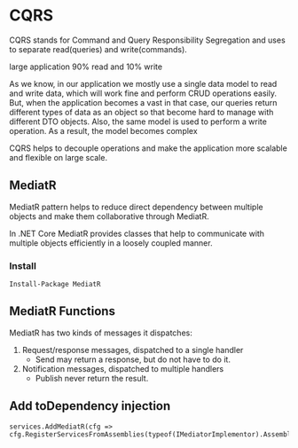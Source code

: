 ﻿# CQRS

CQRS stands for Command and Query Responsibility Segregation and uses to separate read(queries) and write(commands).

large application 90% read and 10% write

As we know, in our application we mostly use a single data model to read and write data, which will work fine and perform CRUD operations easily. But, when the application becomes a vast in that case, our queries return different types of data as an object so that become hard to manage with different DTO objects. Also, the same model is used to perform a write operation. As a result, the model becomes complex

CQRS helps to decouple operations and make the application more scalable and flexible on large scale.

## MediatR

  MediatR pattern helps to reduce direct dependency between multiple objects and make them collaborative through MediatR.

  In .NET Core MediatR provides classes that help to communicate with multiple objects efficiently in a loosely coupled manner.

  ### Install

    Install-Package MediatR


## MediatR Functions

MediatR has two kinds of messages it dispatches:

1. Request/response messages, dispatched to a single handler
    * Send may return a response, but do not have to do it.
2. Notification messages, dispatched to multiple handlers
    * Publish never return the result.



## Add toDependency injection

    services.AddMediatR(cfg => cfg.RegisterServicesFromAssemblies(typeof(IMediatorImplementor).Assembly));

